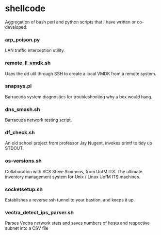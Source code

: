 shellcode
=========

Aggregation of bash perl and python scripts that I have written or co-developed.




### arp_poison.py
LAN traffic interception utility.

### remote_II_vmdk.sh
Uses the dd util through SSH to create a local VMDK from a remote system.

### snapsys.pl
Barracuda system diagnostics for troubleshooting why a box would hang.

### dns_smash.sh
Barracuda network testing script.

### df_check.sh
An old school project from professor Jay Nugent, invokes printf to tidy up STDOUT.

### os-versions.sh
Collaboration with SCS Steve Simmons, from UofM ITS. The ultimate inventory management system for Unix / Linux UofM ITS machines.

### socketsetup.sh
Establishes a reverse ssh tunnel to your bastion, and keeps it up.


### vectra_detect_ips_parser.sh
Parses Vectra network stats and saves numbers of hosts and respective subnet into a CSV file
